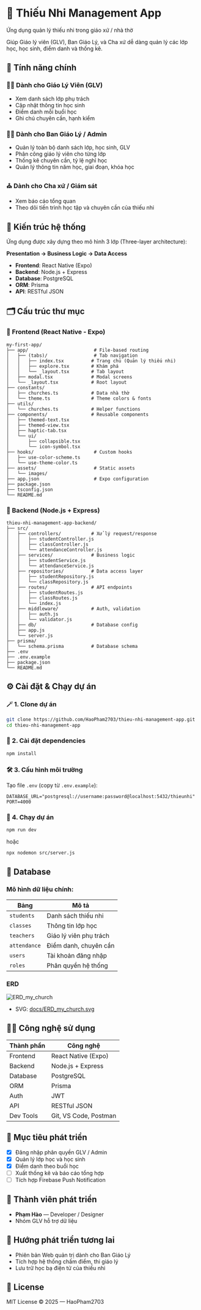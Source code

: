 # 📘 Thiếu Nhi Management App

Ứng dụng quản lý thiếu nhi trong giáo xứ / nhà thờ

Giúp Giáo lý viên (GLV), Ban Giáo Lý, và Cha xứ dễ dàng quản lý các lớp học, học sinh, điểm danh và thống kê.

## 🌟 Tính năng chính

### 👩‍🏫 Dành cho Giáo Lý Viên (GLV)

- Xem danh sách lớp phụ trách
- Cập nhật thông tin học sinh
- Điểm danh mỗi buổi học
- Ghi chú chuyên cần, hạnh kiểm

### 👨‍👧 Dành cho Ban Giáo Lý / Admin

- Quản lý toàn bộ danh sách lớp, học sinh, GLV
- Phân công giáo lý viên cho từng lớp
- Thống kê chuyên cần, tỷ lệ nghỉ học
- Quản lý thông tin năm học, giai đoạn, khóa học

### ⛪ Dành cho Cha xứ / Giám sát

- Xem báo cáo tổng quan
- Theo dõi tiến trình học tập và chuyên cần của thiếu nhi

## 🧩 Kiến trúc hệ thống

Ứng dụng được xây dựng theo mô hình 3 lớp (Three-layer architecture):

**Presentation → Business Logic → Data Access**

- **Frontend**: React Native (Expo)
- **Backend**: Node.js + Express
- **Database**: PostgreSQL
- **ORM**: Prisma
- **API**: RESTful JSON

## 🗂️ Cấu trúc thư mục

### 📱 Frontend (React Native - Expo)

```
my-first-app/
├── app/                        # File-based routing
│   ├── (tabs)/                 # Tab navigation
│   │   ├── index.tsx          # Trang chủ (Quản lý thiếu nhi)
│   │   ├── explore.tsx        # Khám phá
│   │   └── _layout.tsx        # Tab layout
│   ├── modal.tsx              # Modal screens
│   └── _layout.tsx            # Root layout
├── constants/
│   ├── churches.ts            # Data nhà thờ
│   └── theme.ts               # Theme colors & fonts
├── utils/
│   └── churches.ts            # Helper functions
├── components/                # Reusable components
│   ├── themed-text.tsx
│   ├── themed-view.tsx
│   ├── haptic-tab.tsx
│   └── ui/
│       ├── collapsible.tsx
│       └── icon-symbol.tsx
├── hooks/                      # Custom hooks
│   ├── use-color-scheme.ts
│   └── use-theme-color.ts
├── assets/                     # Static assets
│   └── images/
├── app.json                    # Expo configuration
├── package.json
├── tsconfig.json
└── README.md
```

### 🔧 Backend (Node.js + Express)

```
thieu-nhi-management-app-backend/
├── src/
│   ├── controllers/           # Xử lý request/response
│   │   ├── studentController.js
│   │   ├── classController.js
│   │   └── attendanceController.js
│   ├── services/              # Business logic
│   │   ├── studentService.js
│   │   └── attendanceService.js
│   ├── repositories/          # Data access layer
│   │   ├── studentRepository.js
│   │   └── classRepository.js
│   ├── routes/                # API endpoints
│   │   ├── studentRoutes.js
│   │   ├── classRoutes.js
│   │   └── index.js
│   ├── middleware/            # Auth, validation
│   │   ├── auth.js
│   │   └── validator.js
│   ├── db/                    # Database config
│   ├── app.js
│   └── server.js
├── prisma/
│   └── schema.prisma          # Database schema
├── .env
├── .env.example
├── package.json
└── README.md
```

## ⚙️ Cài đặt & Chạy dự án

### 🪄 1. Clone dự án

```bash
git clone https://github.com/HaoPham2703/thieu-nhi-management-app.git
cd thieu-nhi-management-app
```

### 🧱 2. Cài đặt dependencies

```bash
npm install
```

### 🛠️ 3. Cấu hình môi trường

Tạo file `.env` (copy từ `.env.example`):

```
DATABASE_URL="postgresql://username:password@localhost:5432/thieunhi"
PORT=4000
```

### 🚀 4. Chạy dự án

```bash
npm run dev
```

hoặc

```bash
npx nodemon src/server.js
```

## 💾 Database

### Mô hình dữ liệu chính:

| Bảng         | Mô tả                  |
| ------------ | ---------------------- |
| `students`   | Danh sách thiếu nhi    |
| `classes`    | Thông tin lớp học      |
| `teachers`   | Giáo lý viên phụ trách |
| `attendance` | Điểm danh, chuyên cần  |
| `users`      | Tài khoản đăng nhập    |
| `roles`      | Phân quyền hệ thống    |

### ERD

![ERD_my_church](./ERD_my_church.png)

- SVG: [docs/ERD_my_church.svg](./ERD_my_church.svg)

## 🧑‍💻 Công nghệ sử dụng

| Thành phần | Công nghệ             |
| ---------- | --------------------- |
| Frontend   | React Native (Expo)   |
| Backend    | Node.js + Express     |
| Database   | PostgreSQL            |
| ORM        | Prisma                |
| Auth       | JWT                   |
| API        | RESTful JSON          |
| Dev Tools  | Git, VS Code, Postman |

## 🔐 Mục tiêu phát triển

- [x] Đăng nhập phân quyền GLV / Admin
- [x] Quản lý lớp học và học sinh
- [x] Điểm danh theo buổi học
- [ ] Xuất thống kê và báo cáo tổng hợp
- [ ] Tích hợp Firebase Push Notification

## 👥 Thành viên phát triển

- **Phạm Hào** — Developer / Designer
- Nhóm GLV hỗ trợ dữ liệu

## 🧭 Hướng phát triển tương lai

- Phiên bản Web quản trị dành cho Ban Giáo Lý
- Tích hợp hệ thống chấm điểm, thi giáo lý
- Lưu trữ học bạ điện tử của thiếu nhi

## 📄 License

MIT License © 2025 — HaoPham2703
